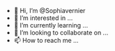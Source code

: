 - 👋 Hi, I’m @Sophiavernier
- 👀 I’m interested in ...
- 🌱 I’m currently learning ...
- 💞️ I’m looking to collaborate on ...
- 📫 How to reach me ...

<!---
Sophiavernier/Sophiavernier is a ✨ special ✨ repository because its `README.md` (this file) appears on your GitHub profile.
You can click the Preview link to take a look at your changes.
--->

